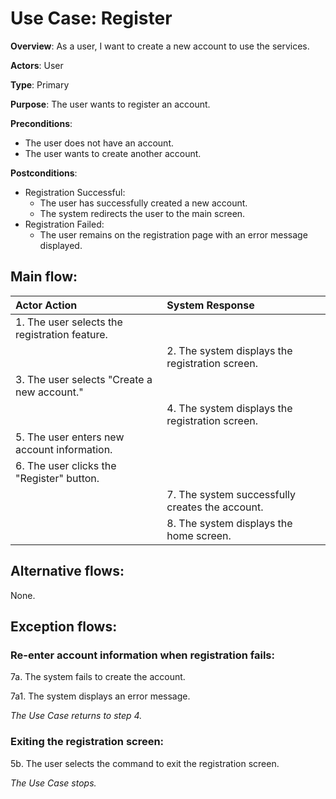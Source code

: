 # Use Case: Register

**Overview**: As a user, I want to create a new account to use the services.

**Actors**: User

**Type**: Primary

**Purpose**: The user wants to register an account.

**Preconditions**:
- The user does not have an account.
- The user wants to create another account.

**Postconditions**:
- Registration Successful:
  - The user has successfully created a new account.
  - The system redirects the user to the main screen.
- Registration Failed:
  - The user remains on the registration page with an error message displayed.

## Main flow:
| Actor Action | System Response |
|:-------------|:----------------|
| 1. The user selects the registration feature. ||
|| 2. The system displays the registration screen. |
| 3. The user selects "Create a new account." ||
|| 4. The system displays the registration screen. |
| 5. The user enters new account information. ||
| 6. The user clicks the "Register" button. ||
|| 7. The system successfully creates the account. |
|| 8. The system displays the home screen. |

## Alternative flows:
None.

## Exception flows:
### Re-enter account information when registration fails:

7a. The system fails to create the account.

7a1. The system displays an error message.

_The Use Case returns to step 4._

### Exiting the registration screen:

5b. The user selects the command to exit the registration screen.

_The Use Case stops._
